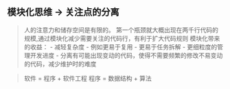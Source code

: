 ## 模块化思维  -> 关注点的分离

> 人的注意力和储存空间是有限的。 第一个瓶颈就大概出现在两千行代码的规模,通过模块化减少需要关注的代码行，有利于扩大代码规则
> 模块化带来的收益： 
    - 减轻复杂度
    - 例如更易于复用 
    - 更易于任务拆解
    - 更细粒度的管理开发进度
    - 分离有可能出现变动的代码，使得不需要频繁的修改不易变动的代码，减少维护时的难度

> 软件 = 程序 + 软件工程
> 程序 = 数据结构 + 算法

